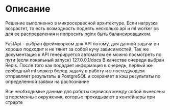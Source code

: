 # Описание

Решение выполненно в микросервесной архитектуре. Если нагрузка возрастет, то есть возмодность поднять несколько api и ml worker`ов для ее распределения и попросить nginx быть балансировщиком.

FastApi -  выбран фреймворком для API потому, для данной задачи он хорошо подходит и не тянет за собой кучу зависимостей. Так же документация к API генерируется автоматом ее можно посмотреть  по пути (если локальный запуск) 127.0.0.1/docs
В качестве очереди выбран Redis. После того как подадает информация в очередь, первый же свободный ml воркер беред задачу в работу и в последующем отправляет результаты в PostgreSQL и сохраняет в кэш результаты по определенной заявки на распознание

Все необходимые данные для работы сервисов между собой вынесены в переменные окружения, которые прокидывают в контейнеры при страрте
